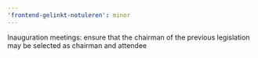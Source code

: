 ```yaml
---
'frontend-gelinkt-notuleren': minor
---
```


Inauguration meetings: ensure that the chairman of the previous legislation may be selected as chairman and attendee
